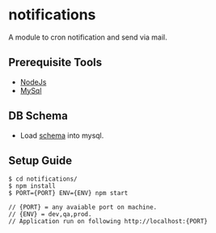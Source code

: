 # notifications

A module to cron notification and send via mail.

## Prerequisite Tools

* [NodeJs](https://nodejs.org/)
* [MySql](https://www.mysql.com/)

## DB Schema
* Load [schema](./schema.sql) into mysql.

## Setup Guide
```
$ cd notifications/
$ npm install
$ PORT={PORT} ENV={ENV} npm start

// {PORT} = any avaiable port on machine.
// {ENV} = dev,qa,prod.
// Application run on following http://localhost:{PORT}
```


